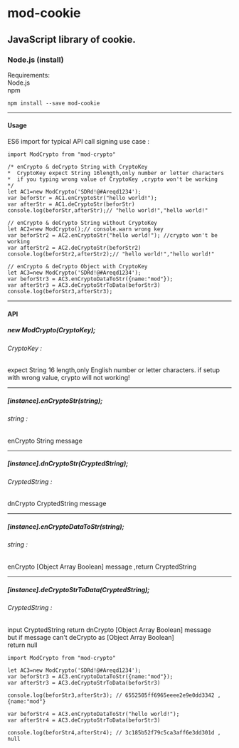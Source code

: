 # mod-cookie
JavaScript library of cookie.
---

### Node.js (install)

Requirements: </br>
 Node.js  </br>
 npm
```
npm install --save mod-cookie
```
---
#### Usage
ES6 import for typical API call signing use case :
```
import ModCrypto from "mod-crypto"

/* enCrypto & deCrypto String with CryptoKey
*  CryptoKey expect String 16length,only number or letter characters
*  if you typing wrong value of CryptoKey ,crypto won't be working
*/
let AC1=new ModCrypto('SDRd!@#Areqd1234');
var beforStr = AC1.enCryptoStr("hello world!");
var afterStr = AC1.deCryptoStr(beforStr)
console.log(beforStr,afterStr);// "hello world!","hello world!"

// enCrypto & deCrypto String without CryptoKey
let AC2=new ModCrypto();// console.warn wrong key
var beforStr2 = AC2.enCryptoStr("hello world!"); //crypto won't be working
var afterStr2 = AC2.deCryptoStr(beforStr2)
console.log(beforStr2,afterStr2);// "hello world!","hello world!"

// enCrypto & deCrypto Object with CryptoKey
let AC3=new ModCrypto('SDRd!@#Areqd1234');
var beforStr3 = AC3.enCryptoDataToStr({name:"mod"});
var afterStr3 = AC3.deCryptoStrToData(beforStr3)
console.log(beforStr3,afterStr3);
```

-------

#### API

##### new ModCrypto(CryptoKey); </br>
###### CryptoKey : </br>
expect String 16 length,only English number or letter characters. if setup with wrong value, crypto will not working!

---
##### [instance].enCryptoStr(string); </br>
###### string : </br>
enCrypto String message

---
##### [instance].dnCryptoStr(CryptedString); </br>
###### CryptedString : </br>
dnCrypto CryptedString message

---
##### [instance].enCryptoDataToStr(string); </br>
###### string : </br>
enCrypto [Object Array Boolean]  message ,return CryptedString

---
##### [instance].deCryptoStrToData(CryptedString); </br>
###### CryptedString : </br>
input CryptedString return dnCrypto [Object Array Boolean] message</br>
but if message can't deCrypto as [Object Array Boolean]
</br> return null

```
import ModCrypto from "mod-crypto"

let AC3=new ModCrypto('SDRd!@#Areqd1234');
var beforStr3 = AC3.enCryptoDataToStr({name:"mod"});
var afterStr3 = AC3.deCryptoStrToData(beforStr3)

console.log(beforStr3,afterStr3); // 6552505ff6965eeee2e9e0dd3342 , {name:"mod"}

var beforStr4 = AC3.enCryptoDataToStr("hello world!");
var afterStr4 = AC3.deCryptoStrToData(beforStr3)

console.log(beforStr4,afterStr4); // 3c185b52f79c5ca3aff6e3dd301d , null
```